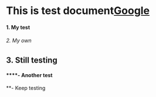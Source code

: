 # This is test document[Google](http://www.google.com)
#### 1. My test
###### 2. My own
## 3. Still testing
#### ****- Another test
**- Keep testing